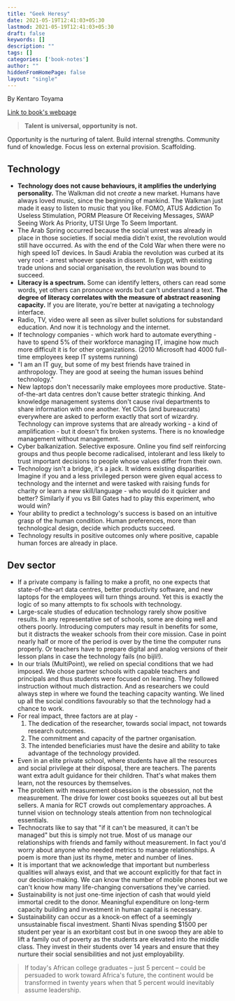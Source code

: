 ```yaml
---
title: "Geek Heresy"
date: 2021-05-19T12:41:03+05:30
lastmod: 2021-05-19T12:41:03+05:30
draft: false
keywords: []
description: ""
tags: []
categories: ['book-notes']
author: ""
hiddenFromHomePage: false
layout: "single"
---
```


By Kentaro Toyama

[Link to book's webpage](https://geekheresy.org/)

> **Talent is universal, opportunity is not.**

Opportunity is the nurturing of talent. Build internal strengths. Community fund of knowledge. Focus less on external provision. Scaffolding.

## Technology
-   **Technology does not cause behaviours, it amplifies the underlying personality.** The Walkman did not _create_ a new market. Humans have always loved music, since the beginning of mankind. The Walkman just made it easy to listen to music that you like. FOMO, ATUS Addiction To Useless Stimulation, PORM Pleasure Of Receiving Messages, SWAP Seeing Work As Priority, UTSI Urge To Seem Important.
-   The Arab Spring occurred because the social unrest was already in place in those societies. If social media didn't exist, the revolution would still have occurred. As with the end of the Cold War when there were no high speed IoT devices. In Saudi Arabia the revolution was curbed at its very root - arrest whoever speaks in dissent. In Egypt, with existing trade unions and social organisation, the revolution was bound to succeed.
-   **Literacy is a spectrum.** Some can identify letters, others can read some words, yet others can pronounce words but can't understand a text. **The degree of literacy correlates with the measure of abstract reasoning capacity.** If you are literate, you're better at navigating a technology interface.
-   Radio, TV, video were all seen as silver bullet solutions for substandard education. And now it is technology and the internet.
-   If technology companies - which work hard to automate everything - have to spend 5% of their workforce managing IT, imagine how much more difficult it is for other organizations. (2010 Microsoft had 4000 full-time employees keep IT systems running)
-   "I am an IT guy, but some of my best friends have trained in anthropology. They are good at seeing the human issues behind technology."
-   New laptops don't necessarily make employees more productive. State-of-the-art data centres don't cause better strategic thinking. And knowledge management systems don't cause rival departments to share information with one another. Yet CIOs (and bureaucrats) everywhere are asked to perform exactly that sort of wizardry. Technology can improve systems that are already working - a kind of amplification - but it doesn't fix broken systems. There is no knowledge management without management.
-   Cyber balkanization. Selective exposure. Online you find self reinforcing groups and thus people become radicalised, intolerant and less likely to trust important decisions to people whose values differ from their own.
-   Technology isn't a bridge, it's a jack. It widens existing disparities. Imagine if you and a less privileged person were given equal access to technology and the internet and were tasked with raising funds for charity or learn a new skill/language - who would do it quicker and better? Similarly if you vs Bill Gates had to play this experiment, who would win?
-   Your ability to predict a technology's success is based on an intuitive grasp of the human condition. Human preferences, more than technological design, decide which products succeed.
-   Technology results in positive outcomes only where positive, capable human forces are already in place.

## Dev sector
-   If a private company is failing to make a profit, no one expects that state-of-the-art data centres, better productivity software, and new laptops for the employees will turn things around. Yet this is exactly the logic of so many attempts to fix schools with technology.
-   Large-scale studies of education technology rarely show positive results. In any representative set of schools, some are doing well and others poorly. Introducing computers may result in benefits for some, but it distracts the weaker schools from their core mission. Case in point nearly half or more of the period is over by the time the computer runs properly. Or teachers have to prepare digital and analog versions of their lesson plans in case the technology fails (no bijli!).
-   In our trials (MultiPoint), we relied on special conditions that we had imposed. We chose partner schools with capable teachers and principals and thus students were focused on learning. They followed instruction without much distraction. And as researchers we could always step in where we found the teaching capacity wanting. We lined up all the social conditions favourably so that the technology had a chance to work.
-   For real impact, three factors are at play -
	1.  The dedication of the researcher, towards social impact, not towards research outcomes.
	2.  The commitment and capacity of the partner organisation.
	3.  The intended beneficiaries must have the desire and ability to take advantage of the technology provided.
-   Even in an elite private school, where students have all the resources and social privilege at their disposal, there are teachers. The parents want extra adult guidance for their children. That's what makes them learn, not the resources by themselves.
-   The problem with measurement obsession is the obsession, not the measurement. The drive for lower cost books squeezes out all but best sellers. A mania for RCT crowds out complementary approaches. A tunnel vision on technology steals attention from non technological essentials.
-   Technocrats like to say that "if it can't be measured, it can't be managed" but this is simply not true. Most of us manage our relationships with friends and family without measurement. In fact you'd worry about anyone who needed metrics to manage relationships. A poem is more than just its rhyme, meter and number of lines.
-   It is important that we acknowledge that important but numberless qualities will always exist, and that we account explicitly for that fact in our decision-making. We can know the number of mobile phones but we can't know how many life-changing conversations they've carried.
-   Sustainability is not just one-time injection of cash that would yield immortal credit to the donor. Meaningful expenditure on long-term capacity building and investment in human capital is necessary.
-   Sustainability can occur as a knock-on effect of a seemingly unsustainable fiscal investment. Shanti Nivas spending $1500 per student per year is an exorbitant cost but in one swoop they are able to lift a family out of poverty as the students are elevated into the middle class. They invest in their students over 14 years and ensure that they nurture their social sensibilities and not just employability.

> If today's African college graduates – just 5 percent – could be persuaded to work toward Africa's future, the continent would be transformed in twenty years when that 5 percent would inevitably assume leadership.
